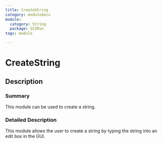 ```yaml
---
title: CreateString
category: moduledocs
module:
  category: String
  package: SCIRun
tags: module

---
```


# CreateString

## Description

### Summary

This module can be used to create a string.

### Detailed Description

This module allows the user to create a string by typing the string into an edit box in the GUI.
